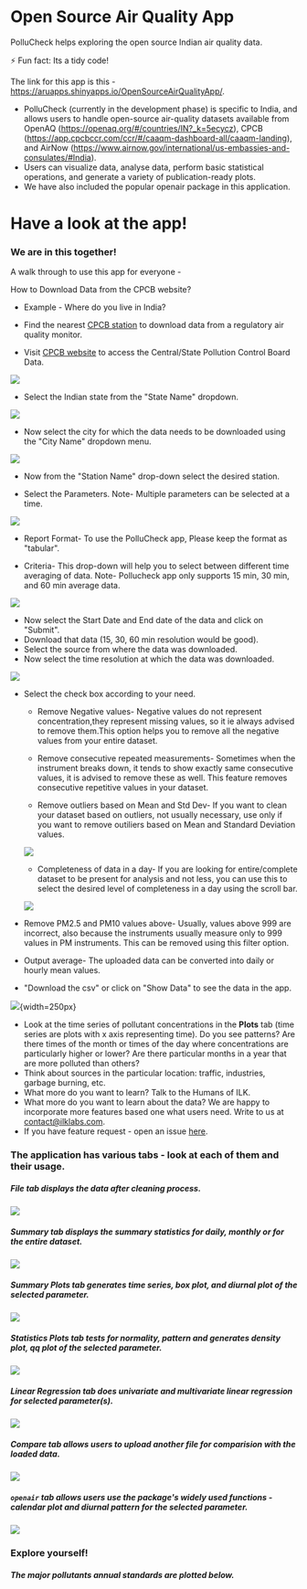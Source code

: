 # Open Source Air Quality App

PolluCheck helps exploring the open source Indian air quality data.

⚡ Fun fact: Its a tidy code!

The link for this app is this - https://aruapps.shinyapps.io/OpenSourceAirQualityApp/.

- PolluCheck (currently in the development phase) is specific to India, and allows users to handle open-source air-quality datasets available from OpenAQ (https://openaq.org/#/countries/IN?_k=5ecycz), CPCB (https://app.cpcbccr.com/ccr/#/caaqm-dashboard-all/caaqm-landing), and AirNow (https://www.airnow.gov/international/us-embassies-and-consulates/#India). 
- Users can visualize data, analyse data, perform basic statistical operations, and generate a variety of publication-ready plots. 
- We have also included the popular openair package in this application. 

 
# Have a look at the app!

### We are in this together!

A walk through to use this app for everyone -

How to Download Data from the CPCB website?

-   Example - Where do you live in India?

-   Find the nearest [CPCB station](https://app.cpcbccr.com/ccr/#/caaqm-dashboard-all/caaqm-landing) to download data from a regulatory air quality monitor.

-   Visit [CPCB website](https://app.cpcbccr.com/ccr/#/caaqm-dashboard-all/caaqm-landing) to access the Central/State Pollution Control Board Data.

![](WWW/CPCB_data_down_S.jpeg)

-   Select the Indian state from the "State Name" dropdown.

![](WWW/CPCB_Station.jpeg)

-   Now select the city for which the data needs to be downloaded using the "City Name" dropdown menu.

![](WWW/CPCB_Station_city.jpeg)

-   Now from the "Station Name" drop-down select the desired station.

-   Select the Parameters. Note- Multiple parameters can be selected at a time.

![](WWW/CPCB_Station_parameters.jpeg)

-   Report Format- To use the PolluCheck app, Please keep the format as "tabular".

-   Criteria- This drop-down will help you to select between different time averaging of data. Note- Pollucheck app only supports 15 min, 30 min, and 60 min average data.

![](WWW/CPCB_Station_TA.jpeg)

-   Now select the Start Date and End date of the data and click on "Submit".
-   Download that data (15, 30, 60 min resolution would be good).
-   Select the source from where the data was downloaded.
-   Now select the time resolution at which the data was downloaded.

![](WWW/App_TA.jpeg)

-   Select the check box according to your need.

    -   Remove Negative values- Negative values do not represent concentration,they represent missing values, so it ie always advised to remove them.This option helps you to remove all the negative values from your entire dataset.

    -   Remove consecutive repeated measurements- Sometimes when the instrument breaks down, it tends to show exactly same consecutive values, it is advised to remove these as well. This feature removes consecutive repetitive values in your dataset.

    -   Remove outliers based on Mean and Std Dev- If you want to clean your dataset based on outliers, not usually necessary, use only if you want to remove outiliers based on Mean and Standard Deviation values.

    ![](WWW/App_Out.jpeg)

    -   Completeness of data in a day- If you are looking for entire/complete dataset to be present for analysis and not less, you can use this to select the desired level of completeness in a day using the scroll bar.

    ![](WWW/App_Comp.jpeg)

-   Remove PM2.5 and PM10 values above- Usually, values above 999 are incorrect, also because the instruments usually measure only to 999 values in PM instruments. This can be removed using this filter option.

-   Output average- The uploaded data can be converted into daily or hourly mean values.

-   "Download the csv" or click on "Show Data" to see the data in the app.

![](WWW/App_down.jpeg){width=250px}

-   Look at the time series of pollutant concentrations in the **Plots** tab (time series are plots with x axis representing time). Do you see patterns? Are there times of the month or times of the day where concentrations are particularly higher or lower? Are there particular months in a year that are more polluted than others?
-   Think about sources in the particular location: traffic, industries, garbage burning, etc.
-   What more do you want to learn? Talk to the Humans of ILK.
-   What more do you want to learn about the data? We are happy to incorporate more features based one what users need. Write to us at [contact\@ilklabs.com](mailto:contact@ilklabs.com).
-   If you have feature request - open an issue [here](https://github.com/adithirgis/OpenSourceAirQualityApp).


### The application has various tabs - look at each of them and their usage.

##### File tab displays the data after cleaning process. 

![](WWW/img_1.JPG)

##### Summary tab displays the summary statistics for daily, monthly or for the entire dataset. 

![](WWW/img_2.JPG)

##### Summary Plots tab generates time series, box plot, and diurnal plot of the selected parameter. 
![](WWW/img_3.JPG)

##### Statistics Plots tab tests for normality, pattern and generates density plot, qq plot of the selected parameter.

![](WWW/img_4.JPG)

##### Linear Regression tab does univariate and multivariate linear regression for selected parameter(s).

![](WWW/img_5.JPG)

##### Compare tab allows users to upload another file for comparision with the loaded data.

![](WWW/img_6.JPG)

##### `openair` tab allows users use the package's widely used functions - calendar plot and diurnal pattern for the selected parameter.

![](WWW/img_7.JPG)


### Explore yourself!


##### The major pollutants annual standards are plotted below.
